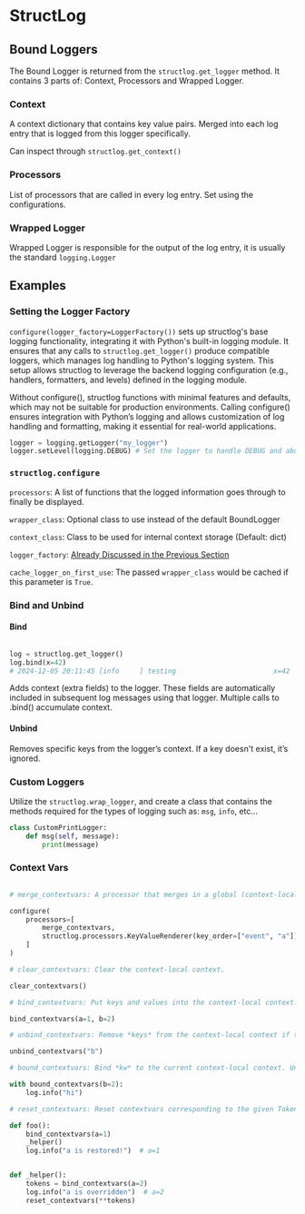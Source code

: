 # StructLog

## Bound Loggers

The Bound Logger is returned from the `structlog.get_logger` method.
It contains 3 parts of: Context, Processors and Wrapped Logger.

### Context

A context dictionary that contains key value pairs. Merged into each log entry that is logged from this logger specifically.

Can inspect through `structlog.get_context()`

### Processors

List of processors that are called in every log entry. Set using the configurations.

### Wrapped Logger

Wrapped Logger is responsible for the output of the log entry, it is usually the standard `logging.Logger`

## Examples

### Setting the Logger Factory

`configure(logger_factory=LoggerFactory())` sets up structlog's base logging functionality, integrating it with Python's built-in logging module. It ensures that any calls to `structlog.get_logger()` produce compatible loggers, which manages log handling to Python's logging system. This setup allows structlog to leverage the backend logging configuration (e.g., handlers, formatters, and levels) defined in the logging module.

Without configure(), structlog functions with minimal features and defaults, which may not be suitable for production environments. Calling configure() ensures integration with Python’s logging and allows customization of log handling and formatting, making it essential for real-world applications.

```python
logger = logging.getLogger("my_logger")
logger.setLevel(logging.DEBUG) # Set the logger to handle DEBUG and above messages
```

### `structlog.configure`

`processors`: A list of functions that the logged information goes through to finally be displayed.

`wrapper_class`: Optional class to use instead of the default BoundLogger

`context_class`: Class to be used for internal context storage (Default: dict)

`logger_factory`: [Already Discussed in the Previous Section](###settingtheloggerfactory)

`cache_logger_on_first_use`: The passed `wrapper_class` would be cached if this parameter is `True`.

### Bind and Unbind

#### Bind

```python

log = structlog.get_logger()
log.bind(x=42)
# 2024-12-05 20:11:45 [info     ] testing                        x=42
```

Adds context (extra fields) to the logger.
These fields are automatically included in subsequent log messages using that logger.
Multiple calls to .bind() accumulate context.

#### Unbind

Removes specific keys from the logger’s context.
If a key doesn't exist, it’s ignored.

### Custom Loggers

Utilize the `structlog.wrap_logger`, and create a class that contains the methods required for the types of logging such as: `msg`, `info`, etc...

```python
class CustomPrintLogger:
    def msg(self, message):
        print(message)
```

### Context Vars

```python

# merge_contextvars: A processor that merges in a global (context-local) context.

configure(
    processors=[
        merge_contextvars,
        structlog.processors.KeyValueRenderer(key_order=["event", "a"]),
    ]
)

# clear_contextvars: Clear the context-local context.

clear_contextvars()

# bind_contextvars: Put keys and values into the context-local context.

bind_contextvars(a=1, b=2)

# unbind_contextvars: Remove *keys* from the context-local context if they are present.

unbind_contextvars("b")

# bound_contextvars: Bind *kw* to the current context-local context. Unbind or restore *kw* afterwards. Do **not** affect other keys.

with bound_contextvars(b=2):
    log.info("hi")

# reset_contextvars: Reset contextvars corresponding to the given Tokens.

def foo():
    bind_contextvars(a=1)
    _helper()
    log.info("a is restored!")  # a=1


def _helper():
    tokens = bind_contextvars(a=2)
    log.info("a is overridden")  # a=2
    reset_contextvars(**tokens)
```
